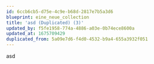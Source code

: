 ```yaml
---
id: 6ccb6cb5-d75e-4c9e-b68d-2817e7b5a3d6
blueprint: eine_neue_collection
title: 'asd (Duplicated) (3)'
updated_by: f5fe1958-774a-4886-a03e-0b74ece8600a
updated_at: 1675709429
duplicated_from: 5a09e7d6-f4d0-4532-b9a4-655a3932f051
---
```

asd